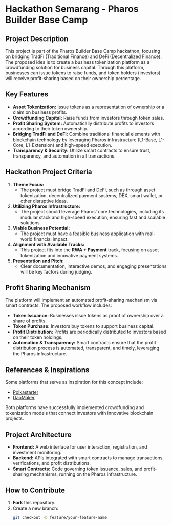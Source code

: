 # Hackathon Semarang - Pharos Builder Base Camp

## Project Description
This project is part of the Pharos Builder Base Camp hackathon, focusing on bridging TradFi (Traditional Finance) and DeFi (Decentralized Finance). The proposed idea is to create a business tokenization platform as a crowdfunding solution for business capital. Through this platform, businesses can issue tokens to raise funds, and token holders (investors) will receive profit-sharing based on their ownership percentage.

## Key Features
- **Asset Tokenization:** Issue tokens as a representation of ownership or a claim on business profits.
- **Crowdfunding Capital:** Raise funds from investors through token sales.
- **Profit Sharing System:** Automatically distribute profits to investors according to their token ownership.
- **Bridging TradFi and DeFi:** Combine traditional financial elements with blockchain technology by leveraging Pharos infrastructure (L1-Base, L1-Core, L1-Extension) and high-speed execution.
- **Transparency & Security:** Utilize smart contracts to ensure trust, transparency, and automation in all transactions.

## Hackathon Project Criteria
1. **Theme Focus:**
   - The project must bridge TradFi and DeFi, such as through asset tokenization, decentralized payment systems, DEX, smart wallet, or other disruptive ideas.
2. **Utilizing Pharos Infrastructure:**
   - The project should leverage Pharos’ core technologies, including its modular stack and high-speed execution, ensuring fast and scalable solutions.
3. **Viable Business Potential:**
   - The project must have a feasible business application with real-world financial impact.
4. **Alignment with Available Tracks:**
   - This project fits into the **RWA + Payment** track, focusing on asset tokenization and innovative payment systems.
5. **Presentation and Pitch:**
   - Clear documentation, interactive demos, and engaging presentations will be key factors during judging.

## Profit Sharing Mechanism
The platform will implement an automated profit-sharing mechanism via smart contracts. The proposed workflow includes:
- **Token Issuance:** Businesses issue tokens as proof of ownership over a share of profits.
- **Token Purchase:** Investors buy tokens to support business capital.
- **Profit Distribution:** Profits are periodically distributed to investors based on their token holdings.
- **Automation & Transparency:** Smart contracts ensure that the profit distribution process is automated, transparent, and timely, leveraging the Pharos infrastructure.

## References & Inspirations
Some platforms that serve as inspiration for this concept include:
- [Polkastarter](https://polkastarter.com/)
- [DaoMaker](https://app.daomaker.com/)

Both platforms have successfully implemented crowdfunding and tokenization models that connect investors with innovative blockchain projects.

## Project Architecture
- **Frontend:** A web interface for user interaction, registration, and investment monitoring.
- **Backend:** APIs integrated with smart contracts to manage transactions, verifications, and profit distributions.
- **Smart Contracts:** Code governing token issuance, sales, and profit-sharing mechanisms, running on the Pharos infrastructure.

## How to Contribute
1. **Fork** this repository.
2. Create a new branch:  
   ```bash
   git checkout -b feature/your-feature-name
